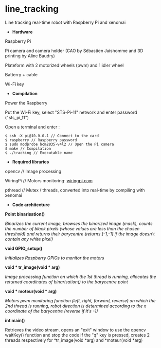 # line_tracking
Line tracking real-time robot with Raspberry Pi and xenomai

- **Hardware**

Raspberry Pi

Pi camera and camera holder (CAO by Sébastien Juishomme and 3D printing by Aline Baudry)

Plateform with 2 motorized wheels (pwm) and 1 idler wheel

Batterry + cable

Wi-Fi key


- **Compilation**

Power the Raspberry

Put the Wi-Fi key, select "STS-Pi-11" network and enter password ("sts_pi_11")

Open a terminal and enter :

```
$ ssh -X pi@10.0.0.1 // Connect to the card
$ raspberry // Raspberry password
$ sudo modprobe bcm2835-v4l2 // Open the Pi camera
$ make // Compilation
$ ./tracking // Executable name
```


- **Required libraries**

opencv // Image processing

WiringPi // Motors monitoring: [wiringpi.com](https://wiringpi.com/)

pthread // Mutex / threads, converted into real-time by compiling with xenomai


- **Code architecture**

**Point binarisation()**

*Binarizes the current image, browses the binarized image (mask), counts the number of black pixels (whose values are less than the chosen threshold) and returns their barycentre (returns [-1,-1] if the image doesn't contain any white pixel)*

**void GPIO_setup()**

*Initializes Raspberry GPIOs to monitor the motors*

**void * tr_image(void * arg)**

*Image processing function on which the 1st thread is running, allocates the returned coordinates of binarisation() to the barycentre point*

**void * moteur(void * arg)**

*Motors pwm monitoring function (left, right, forward, reverse) on which the 2nd thread is running, robot direction is determined according to the x coordinate of the barycentre (reverse if it's -1)*

**int main()**

Retrieves the video stream, opens an "exit" window to use the opencv waitKey() function and stop the code if the "q" key is pressed, creates 2 threads respectively for *tr_image(void *arg) and *moteur(void *arg)
